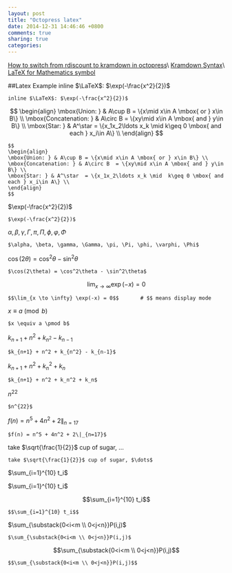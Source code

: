 ```yaml
---
layout: post
title: "Octopress latex"
date: 2014-12-31 14:46:46 +0800
comments: true
sharing: true
categories: 
---
```

[How to switch from rdiscount to kramdown in octopress](http://dreamrunner.org/blog/2014/03/09/octopresszhong-shi-yong-latexxie-shu-xue-gong-shi/)\\
[Kramdown Syntax](http://kramdown.gettalong.org)\\
[LaTeX for Mathematics symbol](http://en.wikibooks.org/wiki/LaTeX/Mathematics)

##Latex Example
inline $\LaTeX$: $\exp(-\frac{x^2}{2})$

    inline $\LaTeX$: $\exp(-\frac{x^2}{2})$

$$
\begin{align}
\mbox{Union: } & A\cup B = \{x\mid x\in A \mbox{ or } x\in B\} \\
\mbox{Concatenation: } & A\circ B  = \{xy\mid x\in A \mbox{ and } y\in B\} \\
\mbox{Star: } & A^\star  = \{x_1x_2\ldots x_k \mid  k\geq 0 \mbox{ and each } x_i\in A\} \\
\end{align}
$$

    $$
    \begin{align}
    \mbox{Union: } & A\cup B = \{x\mid x\in A \mbox{ or } x\in B\} \\
    \mbox{Concatenation: } & A\circ B  = \{xy\mid x\in A \mbox{ and } y\in B\} \\
    \mbox{Star: } & A^\star  = \{x_1x_2\ldots x_k \mid  k\geq 0 \mbox{ and each } x_i\in A\} \\
    \end{align}
    $$

$\exp(-\frac{x^2}{2})$

    $\exp(-\frac{x^2}{2})$

$\alpha, \beta, \gamma, \Gamma, \pi, \Pi, \phi, \varphi, \Phi$

    $\alpha, \beta, \gamma, \Gamma, \pi, \Pi, \phi, \varphi, \Phi$

$\cos(2\theta) = \cos^2\theta - \sin^2\theta$

    $\cos(2\theta) = \cos^2\theta - \sin^2\theta$

$$\lim_{x \to \infty} \exp(-x) = 0$$

    $$\lim_{x \to \infty} \exp(-x) = 0$$       # $$ means display mode

$x \equiv a \pmod b$

    $x \equiv a \pmod b$

$k_{n+1} + n^2 + k_{n^2} - k_{n-1}$

    $k_{n+1} + n^2 + k_{n^2} - k_{n-1}$

$k_{n+1} + n^2 + k_n^2 + k_n$

    $k_{n+1} + n^2 + k_n^2 + k_n$

$n^{22}$

    $n^{22}$

$f(n) = n^5 + 4n^2 + 2\|_{n=17}$

    $f(n) = n^5 + 4n^2 + 2\|_{n=17}$

take $\sqrt{\frac{1}{2}}$ cup of sugar, $\dots$

    take $\sqrt{\frac{1}{2}}$ cup of sugar, $\dots$

$\sum_{i=1}^{10} t_i$

  $\sum_{i=1}^{10} t_i$

$$\sum_{i=1}^{10} t_i$$

    $$\sum_{i=1}^{10} t_i$$

$\sum_{\substack{0<i<m \\ 0<j<n}}P(i,j)$

    $\sum_{\substack{0<i<m \\ 0<j<n}}P(i,j)$

$$\sum_{\substack{0<i<m \\ 0<j<n}}P(i,j)$$

    $$\sum_{\substack{0<i<m \\ 0<j<n}}P(i,j)$$












